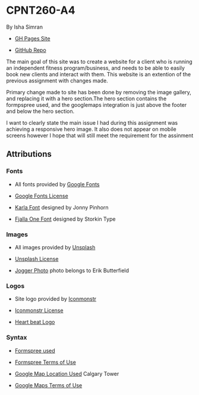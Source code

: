 # CPNT260-A4
By Isha Simran

- [GH Pages Site](https://ishasimran.github.io/cpnt260-a4/)

- [GitHub Repo](https://github.com/IshaSimran/cpnt260-a4)

The main goal of this site was to create a website for a client who is running an independent fitness program/business, and needs to be able to easily book new clients and interact with them. This website is an extention of the previous assignment with changes made.

Primary change made to site has been done by removing the image gallery, and replacing it with a hero section.The hero section contains the formpspree used, and the googlemaps integration is just above the footer and below the hero section.

I want to clearly state the main issue I had during this assignment was achieving a responsive hero image. It also does not appear on mobile screens however I hope that will still meet the requirement for the assinment

## Attributions

### Fonts
- All fonts provided by [Google Fonts](https://fonts.google.com/)

- [Google Fonts License](https://fonts.google.com/about)

- [Karla Font](https://fonts.google.com/specimen/Karla?query=kar) designed by Jonny Pinhorn

- [Fjalla One Font](https://fonts.google.com/specimen/Fjalla+One?selection.family=Fjalla+One) designed by Storkin Type

### Images
- All images provided by [Unsplash](https://unsplash.com/)

- [Unsplash License](https://unsplash.com/license)

- [Jogger Photo]() photo belongs to Erik Butterfield

### Logos
- Site logo provided by [Iconmonstr](https://iconmonstr.com/)

- [Iconmonstr License](xhttps://iconmonstr.com/license/)

- [Heart beat Logo](https://iconmonstr.com/medical-7-svg/)

### Syntax

- [Formspree used](https://formspree.io/)

- [Formspree Terms of Use](https://formspree.io/legal/terms-of-service)

- [Google Map Location Used](https://www.google.com/maps/place/Calgary+Tower/@51.044308,-114.0652801,17z/data=!3m1!4b1!4m5!3m4!1s0x53716ffd8b6c3227:0xf1592407377b9781!8m2!3d51.044308!4d-114.0630914) Calgary Tower

- [Google Maps Terms of Use](https://cloud.google.com/maps-platform/terms)
